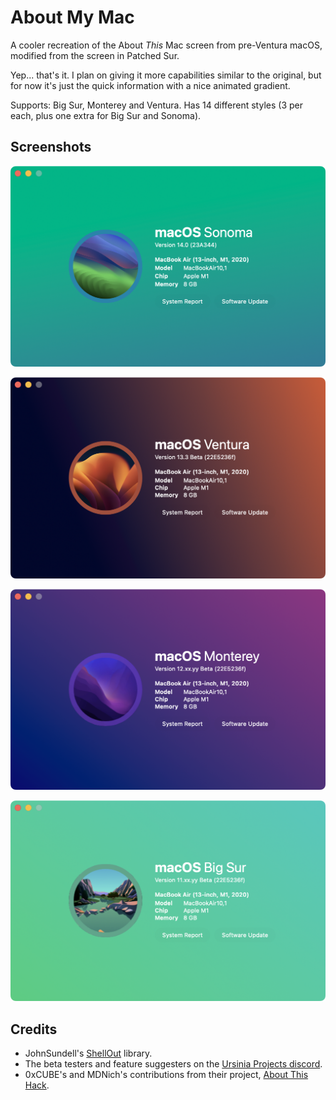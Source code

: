 #  About My Mac

A cooler recreation of the About *This* Mac screen from pre-Ventura macOS, modified from the screen in Patched Sur. 

Yep... that's it. I plan on giving it more capabilities similar to the original, but for now it's just the quick information with a nice animated gradient. 

Supports: Big Sur, Monterey and Ventura.
Has 14 different styles (3 per each, plus one extra for Big Sur and Sonoma).

## Screenshots

![Sonoma Light](https://github.com/Ben216k/About-My-Mac/raw/main/Images/Sonoma.png)

![Ventura Dark](https://github.com/Ben216k/About-My-Mac/raw/main/Images/Ventura.png)

![Monterey Dark](https://github.com/Ben216k/About-My-Mac/raw/main/Images/Monterey.png)

![Big Sur Original](https://github.com/Ben216k/About-My-Mac/raw/main/Images/BigSur.png)

## Credits

- JohnSundell's [ShellOut](github.com/JohnSundell/ShellOut) library.
- The beta testers and feature suggesters on the [Ursinia Projects discord](discord.gg/2DxVn4HDX6).
- 0xCUBE's and MDNich's contributions from their project, [About This Hack](github.com/0xCUB3/About-This-Hack).
